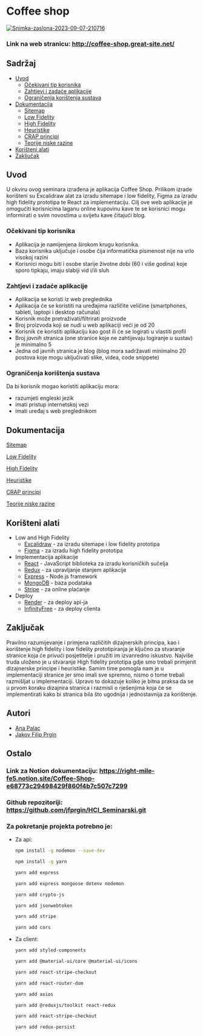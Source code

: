 # Coffee shop

<a href="https://ibb.co/54Dwxcd"><img src="https://i.ibb.co/fFRLG0b/Snimka-zaslona-2023-09-07-210716.png" alt="Snimka-zaslona-2023-09-07-210716" border="0" /></a>
### Link na web stranicu: http://coffee-shop.great-site.net/

## Sadržaj

- [Uvod](#uvod)
    - [Očekivani tip korisnika](#očekivani-tip-korisnika)
    - [Zahtjevi i zadaće aplikacije](#zahtjevi-i-zadaće-aplikacije)
    - [Ograničenja korištenja sustava](#ograničenja-korištenja-sustava)
- [Dokumentacija](#dokumentacija)
    - [Sitemap](https://right-mile-fe5.notion.site/Sitemap-888a0aec2ee742d9bda76bbc2e7613e2)
    - [Low Fidelity](https://right-mile-fe5.notion.site/Sitemap-888a0aec2ee742d9bda76bbc2e7613e2)
    - [High Fidelity](https://right-mile-fe5.notion.site/High-Fidelity-892bf7af3bff44b1bc3adf486b2e6ffb)
    - [Heuristike](https://right-mile-fe5.notion.site/Heuristike-252e76313ef4444da417818caa5aa2fe)
    - [CRAP principi](https://right-mile-fe5.notion.site/CRAP-principi-78d7e69b1e1d4a7db1efb808c4379e09)
    - [Teorije niske razine](https://right-mile-fe5.notion.site/Teorije-niske-razine-2abb241450da47ee8aab2ac2281c3337)
- [Korišteni alati](#korišteni-alati)
- [Zaključak](#zaključak)

## Uvod

U okviru ovog seminara izrađena je aplikacija Coffee Shop. Prilikom izrade korišteni su Excalidraw alat za izradu sitemape i low fidelity, Figma za izradu high fidelity prototipa te React  za implementaciju. Cilj ove web aplikacije je omogućiti korisnicima laganu online kupovinu kave  te se korisnici mogu informirati o svim novostima u svijetu kave čitajući blog.

### Očekivani tip korisnika

- Aplikacija je namijenjena širokom krugu korisnika.
- Baza korisnika uključuje i osobe čija informatička pismenost nije na vrlo visokoj razini
- Korisnici mogu biti i osobe starije životne dobi (60 i više godina) koje sporo tipkaju, imaju slabiji vid i/ili sluh

### Zahtjevi i zadaće aplikacije

- Aplikacija se koristi iz web preglednika
- Aplikacija će se koristiti na uređajima različite veličine (smartphones, tableti, laptopi i desktop računala)
- Korisnik može pretraživati/filtrirati proizvode
- Broj proizvoda koji se nudi u web aplikaciji veći je od 20
- Korisnik će koristiti aplikaciju kao gost ili će se logirati u vlastiti profil
- Broj *javnih* stranica (one stranice koje ne zahtijevaju logiranje u sustav) je minimalno 5
- Jedna od javnih stranica je blog (blog mora sadržavati minimalno 20 postova koje mogu uključivati slike, videa, code snippete)

### Ograničenja korištenja sustava

Da bi korisnik mogao koristiti aplikaciju mora:

- razumjeti engleski jezik
- imati pristup internetskoj vezi
- imati uređaj s web preglednikom

## Dokumentacija

[Sitemap](https://right-mile-fe5.notion.site/Sitemap-888a0aec2ee742d9bda76bbc2e7613e2)

[Low Fidelity](https://right-mile-fe5.notion.site/Sitemap-888a0aec2ee742d9bda76bbc2e7613e2)

[High Fidelity](https://right-mile-fe5.notion.site/High-Fidelity-892bf7af3bff44b1bc3adf486b2e6ffb)

[Heuristike](https://right-mile-fe5.notion.site/Heuristike-252e76313ef4444da417818caa5aa2fe)

[CRAP principi](https://right-mile-fe5.notion.site/CRAP-principi-78d7e69b1e1d4a7db1efb808c4379e09)

[Teorije niske razine](https://right-mile-fe5.notion.site/Teorije-niske-razine-2abb241450da47ee8aab2ac2281c3337)

## Korišteni alati
* Low and High Fidelity
    - [Excalidraw](https://excalidraw.com/) - za izradu sitemape i low fidelity prototipa
    - [Figma](https://www.figma.com/) - za izradu high fidelity prototipa
* Implementacija aplikacije
    - [React](https://reactjs.org/) - JavaScript biblioteka za izradu korisničkih sučelja
    - [Redux](https://redux.js.org/) - za upravljanje stanjem aplikacije
    - [Express](https://expressjs.com/) - Node.js framework
    - [MongoDB](https://www.mongodb.com/) - baza podataka
    - [Stripe](https://stripe.com/) - za online plaćanje
* Deploy
    - [Render](https://render.com/) - za deploy api-ja
    - [InfinityFree](https://infinityfree.net/) - za deploy clienta

## Zaključak

Pravilno razumijevanje i primjena različitih dizajnerskih principa, kao i korištenje high fidelity i low fidelity prototipiranja je ključno za stvaranje stranice koja će privući posjetitelje i pružiti im izvanredno iskustvo. Najviše truda uloženo je u stvaranje High fidelity prototipa gdje smo trebali primjenit dizajnerske principe i heuristike. Samim time pomogla nam je u implementaciji stranice jer smo imali sve spremno, nismo  o tome trebali razmišljat u implementaciji. Upravo to dokazuje koliko je bitna praksa da se u prvom koraku dizajnira stranica i razmisli o rješenjima koja će se implementirati  kako bi stranica bila što ugodnija i jednostavnija za korištenje.

## Autori

* [Ana Palac](https://github.com/apalac13)
* [Jakov Filip Prgin](https://github.com/jfprgin)


## Ostalo

### Link za Notion dokumentaciju: https://right-mile-fe5.notion.site/Coffee-Shop-e68773c29498429f860f4b7c507c7299

### Github repozitoriji: https://github.com/jfprgin/HCI_Seminarski.git


### Za pokretanje projekta potrebno je:
* Za api:
    ```bash
    npm install -g nodemon --save-dev

    npm install -g yarn

    yarn add express

    yarn add express mongoose dotenv nodemon

    yarn add crypto-js

    yarn add jsonwebtoken

    yarn add stripe

    yarn add cors
    ```

* Za client:
    ```bash
    yarn add styled-components

    yarn add @material-ui/core @material-ui/icons

    yarn add react-stripe-checkout

    yarn add react-router-dom

    yarn add axios

    yarn add @reduxjs/toolkit react-redux

    yarn add react-stripe-checkout

    yarn add redux-persist
    ```
